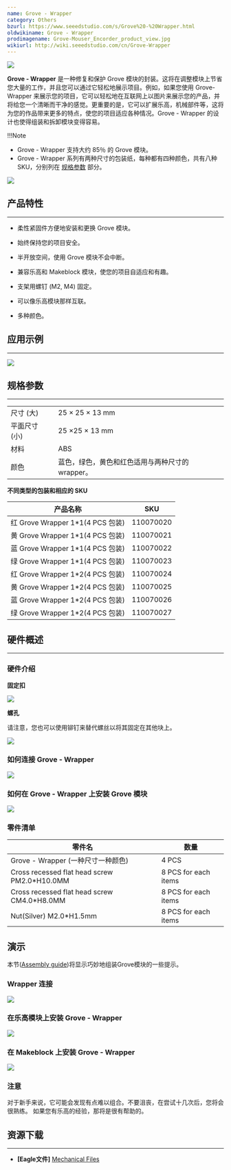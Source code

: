 ```yaml
---
name: Grove - Wrapper
category: Others
bzurl: https://www.seeedstudio.com/s/Grove%20-%20Wrapper.html
oldwikiname: Grove - Wrapper
prodimagename: Grove-Mouser_Encorder_product_view.jpg
wikiurl: http://wiki.seeedstudio.com/cn/Grove-Wrapper
---
```


![](https://github.com/SeeedDocument/Grove-Wrapper/raw/master/img/Grove-Mouser_Encorder_product_view.jpg)

**Grove - Wrapper** 是一种修复和保护 Grove 模块的封装。这将在调整模块上节省您大量的工作，并且您可以通过它轻松地展示项目。例如，如果您使用 Grove-Wrapper 来展示您的项目，它可以轻松地在互联网上以图片来展示您的产品，并将给您一个清晰而干净的感觉。更重要的是，它可以扩展乐高，机械部件等，这将为您的作品带来更多的特点，使您的项目适应各种情况。Grove - Wrapper 的设计也使得组装和拆卸模块变得容易。

!!!Note
- Grove - Wrapper 支持大约 85％ 的 Grove 模块。
- Grove - Wrapper 系列有两种尺寸的包装纸，每种都有四种颜色，共有八种SKU，分别列在 [规格参数](/Grove-Wrapper#Parts_list) 部分。

[![](https://github.com/SeeedDocument/wiki_chinese/raw/master/docs/images/click_to_buy.PNG)](https://www.seeedstudio.com/s/Grove%20-%20Wrapper.html)

##  产品特性
---
*   柔性紧固件方便地安装和更换 Grove 模块。

*   始终保持您的项目安全。

*   半开放空间，使用 Grove 模块不会中断。

*   兼容乐高和 Makeblock 模块，使您的项目自适应和有趣。

*   支架用螺钉 (M2, M4) 固定。

*   可以像乐高模块那样互联。

*   多种颜色。

##  应用示例
---
![](https://github.com/SeeedDocument/Grove-Wrapper/raw/master/img/Grove-Mouser_Encorder_application_view.jpg)

##  规格参数
---
<table>
<tr>
<td> 尺寸 (大) </td>
<td> 25 × 25 × 13 mm
</td></tr>
<tr>
<td> 平面尺寸 (小)  </td>
<td> 25 ×25 × 13 mm
</td></tr>
<tr>
<td> 材料 </td>
<td> ABS
</td></tr>
<tr>
<td> 颜色 </td>
<td> 蓝色，绿色，黄色和红色适用与两种尺寸的 wrapper。
</td></tr></table>

**不同类型的包装和相应的 SKU**

产品名称|SKU
--|---
红 Grove Wrapper 1*1(4 PCS 包装)|110070020
黄 Grove Wrapper 1*1(4 PCS 包装)|110070021
蓝 Grove Wrapper 1*1(4 PCS 包装)|110070022
绿 Grove Wrapper 1*1(4 PCS 包装)|110070023
红 Grove Wrapper 1*2(4 PCS 包装)|110070024
黄 Grove Wrapper 1*2(4 PCS 包装)|110070025
蓝 Grove Wrapper 1*2(4 PCS 包装)|110070026
绿 Grove Wrapper 1*2(4 PCS 包装)|110070027

##  硬件概述
---
### 硬件介绍  

**固定扣**

![](https://github.com/SeeedDocument/Grove-Wrapper/raw/master/img/Grove-Wrapper_fastener_location.jpg)

**螺孔**

请注意，您也可以使用铆钉来替代螺丝以将其固定在其他块上。

![](https://github.com/SeeedDocument/Grove-Wrapper/raw/master/img/Grove-Wrapper_screw_hole_loacation.jpg)

###   如何连接 Grove - Wrapper

![](https://github.com/SeeedDocument/Grove-Wrapper/raw/master/img/Grove-Wrapper_connection_manner.jpg)

###  如何在 Grove - Wrapper 上安装 Grove 模块

![](https://github.com/SeeedDocument/Grove-Wrapper/raw/master/img/Grove-Wrapper_steps_to_install_Grove_modules_.jpg)

###  **零件清单**

零件名|数量
--|---
Grove - Wrapper (一种尺寸一种颜色)|4 PCS
Cross recessed flat head screw PM2.0*H10.0MM|8 PCS for each items
Cross recessed flat head screw CM4.0*H8.0MM|8 PCS for each items
Nut(Silver) M2.0*H1.5mm|8 PCS for each items


##  演示

本节([Assembly guide](https://github.com/SeeedDocument/Grove-Wrapper/raw/master/res/Assembly_guide.pdf))将显示巧妙地组装Grove模块的一些提示。

###   Wrapper 连接

![](https://github.com/SeeedDocument/Grove-Wrapper/raw/master/img/Grove-Wrapper_connect_each_other.jpg)

###   在乐高模块上安装 Grove - Wrapper

![](https://github.com/SeeedDocument/Grove-Wrapper/raw/master/img/Grove-Wrapper_installed_on_Lego.jpg)

###   在 Makeblock 上安装 Grove - Wrapper

![](https://github.com/SeeedDocument/Grove-Wrapper/raw/master/img/Grove-Wrapper_installed_on_Makeblock.jpg)

###  注意

对于新手来说，它可能会发现有点难以组合。不要沮丧，在尝试十几次后，您将会很熟练。 如果您有乐高的经验，那将是很有帮助的。

##  资源下载
---
- **[Eagle文件]** [Mechanical Files](https://github.com/SeeedDocument/Grove-Wrapper/raw/master/res/Mechanical_Diagram.zip)
